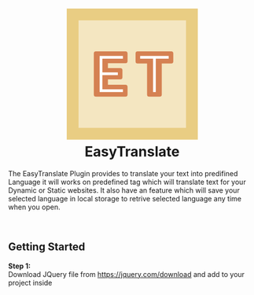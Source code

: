 <h1 align="center">
  <br>
   <img src="https://raw.githubusercontent.com/jayahuja5/EasyTranslate/master/EasyTranslate.svg" alt="EasyTranslate" title="Logo EasyTranslate" />
  <br>
  EasyTranslate
</h1>
<p>
  The EasyTranslate Plugin provides to translate your text into predifined Language it will works on predefined tag which will translate text for your Dynamic or Static websites. It also have an feature which will save your selected language in local storage to retrive selected language any time when you open.
</p>
<br>

## Getting Started
<b>Step 1:</b><br>
Download JQuery file from https://jquery.com/download and add to your project inside <script> tag.<br><br>
<b>Step 2:</b><br>
Download EasyTranslate.js and Language.js from above and add to your project inside <script> tag.<br><br>
<b>Step 3:</b><br>
Include it on your js file or in your html page.<br>
```js
$(document).ready(function(){
  $.fn.EasyTranslate({
    language: "en"              // Default Language
  });
});
```
## Example
<b>HTML File</b><br>
```html
<script src="jquery-2.0.3.min.js"></script>     // JQuery File
<script src="language.js"></script>             // File where store your text in different languages inside array
<script src="EasyTranslate.js"></script>        // EasyTranslate Plugin
<script>
$(document).ready(function(){
  $.fn.EasyTranslate({
    language: "en"                              // Default Language
  });
});
</script>
```
## Defining Languages
>You also have to be insert text in English<br>
  
<b>Step 1:</b><br>
```js
function getLangResources(){
  // Put step 2 here
}
```
<b>Step 2:</b><br>
```js
var en = new Array();         // Defining English 'en' as object inside array
  en['hi'] = "Hi";            // 'hi' is caption and "Hi" is text, caption is same for all languages
  en['hello'] = "Hello";      // 'hello' is caption and "Hello" is text, caption is same for all languages
  
var fr = new Array();         // Defining French 'fr as object inside array
  fr['hi'] = "Salut";         // 'hi' is caption and "Salut" is text, caption is same for all languages
  fr['hello'] = "Bonjour";    // 'hello' is caption and "Bonjour" is text, caption is same for all languages
  
// Put step 3 here
```
<b>Step 3:</b><br>
```js
var resources = new Array();    // Defining all the array inside one array as 'resources'
  resources['fr'] = fr;         // Same as above variable
  resources['en'] = en;         // Same as above variable
  
  return resources;             // Sending all the data in EasyTranslate plugin
// Code Ended
```
<b>Final Code</b><br>
```js
function getLangResources(){
 
 var en = new Array();
  en['hi'] = "Hi";
  en['hello'] = "Hello";
  
var fr = new Array();
  fr['hi'] = "Salut";
  fr['hello'] = "Bonjour";

var resources = new Array();
  resources['fr'] = fr;
  resources['en'] = en;
  
  return resources;
}
```

## Attributes
<b>`id='et-lang'`</b>&nbsp;&nbsp;-&nbsp;&nbsp;For getting selected value from select tag<br>
<b>`et-text`</b>&nbsp;&nbsp;-&nbsp;&nbsp;For inserting translated text inside tags.<br>
<b>`et-placeholder`</b>&nbsp;&nbsp;-&nbsp;&nbsp;For inserting translated text inside placeholder attr in input box or textarea.<br>
<b>`et-submit`</b>&nbsp;&nbsp;-&nbsp;&nbsp;For inserting translated text inside value attr in submit button.<br>
<b>`et-value`</b>&nbsp;&nbsp;-&nbsp;&nbsp;For inserting translated text inside value attr in option inside select tag.<br>
<b>`et-title`</b>&nbsp;&nbsp;-&nbsp;&nbsp;For inserting translated text inside title attr for showing title.<br>
<i>Something missing feel free to raise issue!</i>
  
## Implementing in HTML File
><b>Note:</b> Blank your 'tag' because it loads text from Language.js

* For putting 'text' inside &nbsp;<b>`div`&nbsp;&nbsp;`span`&nbsp;&nbsp;`label`&nbsp;&nbsp;`button`&nbsp;&nbsp;`a href`</b>&nbsp;&nbsp;&&nbsp;&nbsp;<b>`so on`</b>
```html
<div class="your_class" et-text="hi"></div>   // 'hi' is caption which is same for all languages
<button et-text="button"></button>            // Button
<a href="hi" et-text="hi"></a>                // Anchor
<span et-text="hello"></span>                 // Span
// Also other tag where you can want to insert text inside that 'tag'
```
* For Putting 'text' inside <b>`insert`</b>&nbsp;&nbsp;for&nbsp;&nbsp;<b>`placeholder`</b>&nbsp;&nbsp;or&nbsp;&nbsp;<b>`value`</b>
```html
<input type="text" et-placeholder="placeholder">    // 'et-placeholder' will insert translated text inside placeholder attr for input box
<input type="submit" et-submit="submit">            // 'et-submit' will insert translated text inside value attr for submit button
<input list="browsers">
<datalist id="browsers">
  <option et-value="hi">                            // 'et-value' will insert translated text inside value attr for option tag
  <option et-value="hello">                         // 'et-value' will insert translated text inside value attr for option tag
</datalist>
```
* For Putting 'title' for <b>`img`&nbsp;&nbsp;or&nbsp;&nbsp;`other tag`</b>
```html
<img src="rhino.png" et-title="rhino">              // 'et-title' will insert translated text inside title attr
```
* For Getting Language <b>`select`&nbsp;&nbsp;or&nbsp;&nbsp;` is used</b>
```html
<select id="et_lang">                       // 'et-lang' will get selected value.
  <option value="en">English</option>       // value will be array object which is defined in 'Language.js'
  <option value="fr">French</option>        // value will be array object which is defined in 'Language.js'
</select>
```
## Demo
  * **Demo&nbsp;&nbsp;-**&nbsp;&nbsp;Comming Soon...
## Report Issues, Errors or Modification
Feel free to raise issues, error or modification related to the EasyTranslate plugin.<br>
<br><br><br>
<p align="center"><b>Thanks for using ❤ from India.</b></p>
